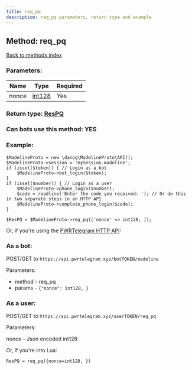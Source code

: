 ```yaml
---
title: req_pq
description: req_pq parameters, return type and example
---
```

## Method: req\_pq  
[Back to methods index](index.md)


### Parameters:

| Name     |    Type       | Required |
|----------|---------------|----------|
|nonce|[int128](../types/int128.md) | Yes|


### Return type: [ResPQ](../types/ResPQ.md)

### Can bots use this method: **YES**


### Example:


```
$MadelineProto = new \danog\MadelineProto\API();
$MadelineProto->session = 'mySession.madeline';
if (isset($token)) { // Login as a bot
    $MadelineProto->bot_login($token);
}
if (isset($number)) { // Login as a user
    $MadelineProto->phone_login($number);
    $code = readline('Enter the code you received: '); // Or do this in two separate steps in an HTTP API
    $MadelineProto->complete_phone_login($code);
}

$ResPQ = $MadelineProto->req_pq(['nonce' => int128, ]);
```

Or, if you're using the [PWRTelegram HTTP API](https://pwrtelegram.xyz):

### As a bot:

POST/GET to `https://api.pwrtelegram.xyz/botTOKEN/madeline`

Parameters:

* method - req_pq
* params - `{"nonce": int128, }`



### As a user:

POST/GET to `https://api.pwrtelegram.xyz/userTOKEN/req_pq`

Parameters:

nonce - Json encoded int128




Or, if you're into Lua:

```
ResPQ = req_pq({nonce=int128, })
```

